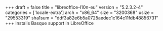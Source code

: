 +++
draft = false
title = "libreoffice-l10n-eu"
version = "5.2.3.2-4"
categories = ['locale-extra']
arch = "x86_64"
size = "3200368"
usize = "29553319"
sha1sum = "ddf3a82e6b5a0725aedec1c164c11fdb48856731"
+++
Installs Basque support in LibreOffice
